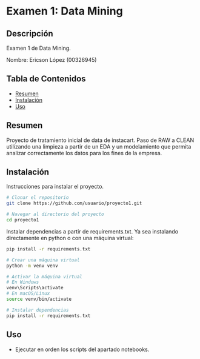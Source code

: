 # Examen 1: Data Mining

## Descripción
Examen 1 de Data Mining.

Nombre: Ericson López (00326945)

## Tabla de Contenidos
- [Resumen](#resumen)
- [Instalación](#instalación)
- [Uso](#uso)

## Resumen
Proyecto de tratamiento inicial de data de instacart. Paso de RAW a CLEAN utilizando una limpieza a partir de un EDA y un modelamiento que permita analizar correctamente los datos para los fines de la empresa.

## Instalación
Instrucciones para instalar el proyecto.

```bash
# Clonar el repositorio
git clone https://github.com/usuario/proyecto1.git

# Navegar al directorio del proyecto
cd proyecto1

```
Instalar dependencias a partir de requirements.txt. Ya sea instalando directamente en python o con una máquina virtual:
```bash
pip install -r requirements.txt
```
```bash
# Crear una máquina virtual
python -m venv venv

# Activar la máquina virtual
# En Windows
venv\Scripts\activate
# En macOS/Linux
source venv/bin/activate

# Instalar dependencias
pip install -r requirements.txt
```



## Uso

- Ejecutar en orden los scripts del apartado notebooks.




